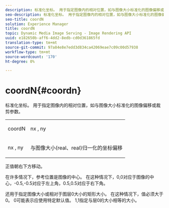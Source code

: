 ```yaml
---
description: 标准化坐标。 用于指定图像内的相对位置，如与图像大小标准化的图像偏移或裁剪参数。
seo-description: 标准化坐标。 用于指定图像内的相对位置，如与图像大小标准化的图像偏移或裁剪参数。
seo-title: coordN
solution: Experience Manager
title: coordN
topic: Dynamic Media Image Serving - Image Rendering API
uuid: e182650b-aff6-4dd2-8edb-cd0d361865fd
translation-type: tm+mt
source-git-commit: 97a84e8e7edd3d834ca42069eae7c09c00d57938
workflow-type: tm+mt
source-wordcount: '170'
ht-degree: 0%

---
```



# coordN{#coordn}

标准化坐标。 用于指定图像内的相对位置，如与图像大小标准化的图像偏移或裁剪参数。

<table id="simpletable_EFA3111DC4B94BAF94715500DB4DD8FB"> 
 <tr class="strow"> 
  <td class="stentry"> <p><span class="codeph"> <span class="varname"> coordN</span> </span> </p> </td> 
  <td class="stentry"> <p><span class="codeph"> <span class="varname"> nx</span> </span>,  <span class="codeph"><span class="varname"> ny</span></span> </p></td> 
 </tr> 
 <tr class="strow"> 
  <td class="stentry"> <p><span class="codeph"> <span class="varname"> nx</span> </span>,  <span class="codeph"><span class="varname"> ny</span></span> </p></td> 
  <td class="stentry"> <p>与图像大小(real、real)归一化的坐标偏移 </p></td> 
 </tr> 
</table>

正值朝右下方移动。

在许多情况下，参考位置是图像的中心。 在这种情况下，0,0对应于图像的中心，-0.5,-0.5对应于左上角，0.5,0.5对应于右下角。

还用于指定图像大小或相对于图层0大小的矩形大小。 在这种情况下，值必须大于0。 0可能表示应使用特定默认值。 1,1指定与层0的大小相等的大小。
